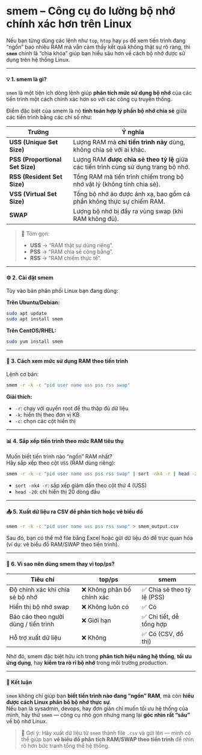 # smem – Công cụ đo lường bộ nhớ chính xác hơn trên Linux

Nếu bạn từng dùng các lệnh như `top`, `htop` hay `ps` để xem tiến trình đang “ngốn” bao nhiêu RAM mà vẫn cảm thấy kết quả không thật sự rõ ràng, thì **`smem`** chính là “chìa khóa” giúp bạn hiểu sâu hơn về cách bộ nhớ được sử dụng trên hệ thống Linux.

***

#### 💡 1. smem là gì?

`smem` là một tiện ích dòng lệnh giúp **phân tích mức sử dụng bộ nhớ** của các tiến trình một cách chính xác hơn so với các công cụ truyền thống.

Điểm đặc biệt của smem là nó **tính toán hợp lý phần bộ nhớ chia sẻ** giữa các tiến trình bằng các chỉ số như:

| Trường                          | Ý nghĩa                                                                              |
| ------------------------------- | ------------------------------------------------------------------------------------ |
| **USS (Unique Set Size)**       | Lượng RAM mà **chỉ tiến trình này** dùng, không chia sẻ với ai khác.                 |
| **PSS (Proportional Set Size)** | Lượng RAM **được chia sẻ theo tỷ lệ** giữa các tiến trình cùng sử dụng trang bộ nhớ. |
| **RSS (Resident Set Size)**     | Tổng RAM mà tiến trình chiếm trong bộ nhớ vật lý (không tính chia sẻ).               |
| **VSS (Virtual Set Size)**      | Tổng bộ nhớ ảo được ánh xạ, bao gồm cả phần không thực sự chiếm RAM.                 |
| **SWAP**                        | Lượng bộ nhớ bị đẩy ra vùng swap (khi RAM không đủ).                                 |

> 🔸 Tóm gọn:
>
> * **USS** → “RAM thật sự dùng riêng”.
> * **PSS** → “RAM chia sẻ công bằng”.
> * **RSS** → “RAM chiếm thực tế”.

***

#### ⚙️ 2. Cài đặt smem

Tùy vào bản phân phối Linux bạn đang dùng:

**Trên Ubuntu/Debian:**

```bash
sudo apt update
sudo apt install smem
```

**Trên CentOS/RHEL:**

```bash
sudo yum install smem
```

***

#### 👀 3. Cách xem mức sử dụng RAM theo tiến trình

Lệnh cơ bản:

```bash
smem -r -k -c "pid user name uss pss rss swap"
```

**Giải thích:**

* `-r`: chạy với quyền root để thu thập đủ dữ liệu
* `-k`: hiển thị theo đơn vị KB
* `-c`: chọn các cột hiển thị

***

#### 📊 4. Sắp xếp tiến trình theo mức RAM tiêu thụ

Muốn biết tiến trình nào “ngốn” RAM nhất?\
Hãy sắp xếp theo cột `USS` (RAM dùng riêng):

```bash
smem -r -k -c "pid user name uss pss rss swap" | sort -nk4 -r | head -20
```

* `sort -nk4 -r`: sắp xếp giảm dần theo cột thứ 4 (USS)
* `head -20`: chỉ hiển thị 20 dòng đầu

***

#### 📤 5. Xuất dữ liệu ra CSV để phân tích hoặc vẽ biểu đồ

```bash
smem -r -k -c "pid user name uss pss rss swap" > smem_output.csv
```

Sau đó, bạn có thể mở file bằng Excel hoặc gửi dữ liệu đó để trực quan hóa (ví dụ: vẽ biểu đồ RAM/SWAP theo tiến trình).

***

#### 🧠 6. Vì sao nên dùng smem thay vì top/ps?

| Tiêu chí                             | top/ps                    | smem                       |
| ------------------------------------ | ------------------------- | -------------------------- |
| Độ chính xác khi chia sẻ bộ nhớ      | ❌ Không phân bổ chính xác | ✅ Chia sẻ theo tỷ lệ (PSS) |
| Hiển thị bộ nhớ swap                 | ❌ Không luôn có           | ✅ Có                       |
| Báo cáo theo người dùng / tiến trình | ❌ Giới hạn                | ✅ Chi tiết, dễ tổng hợp    |
| Hỗ trợ xuất dữ liệu                  | ❌ Không                   | ✅ Có (CSV, đồ thị)         |

Nhờ đó, smem đặc biệt hữu ích trong **phân tích hiệu năng hệ thống**, **tối ưu ứng dụng**, hay **kiểm tra rò rỉ bộ nhớ** trong môi trường production.

***

#### 🧭 Kết luận

`smem` không chỉ giúp bạn **biết tiến trình nào đang “ngốn” RAM**, mà còn **hiểu được cách Linux phân bổ bộ nhớ thực sự**.\
Nếu bạn là sysadmin, devops, hay đơn giản chỉ muốn tối ưu hệ thống của mình, hãy thử `smem` — công cụ nhỏ gọn nhưng mang lại **góc nhìn rất “sâu”** về bộ nhớ Linux.

> 💬 Gợi ý: Hãy xuất dữ liệu từ `smem` thành file `.csv` và gửi lên — mình có thể giúp bạn **vẽ biểu đồ phân tích RAM/SWAP theo tiến trình** để nhìn rõ hơn bức tranh tổng thể hệ thống.
